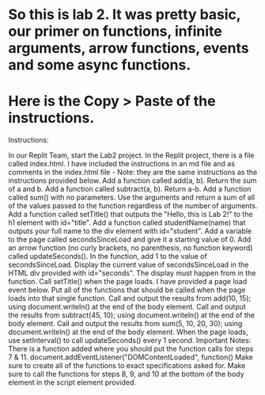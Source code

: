 # So this is lab 2. It was pretty basic, our primer on functions, infinite arguments, arrow functions, events and some async functions.

# Here is the Copy > Paste of the instructions.
<p>
Instructions:

In our Replit Team, start the Lab2 project. In the Replit project, there is a file called index.html. I have included the instructions in an md file and as comments in the index.html file - Note: they are the same instructions as the instructions provided below.
Add a function called add(a, b). Return the sum of a and b.
Add a function called subtract(a, b). Return a-b.
Add a function called sum() with no parameters. Use the arguments and return a sum of all of the values passed to the function regardless of the number of arguments.
Add a function called setTitle() that outputs the "Hello, this is Lab 2!" to the h1 element with id="title".
Add a function called studentName(name) that outputs your full name to the div element with id="student".
Add a variable to the page called secondsSinceLoad and give it a starting value of 0. Add an arrow function (no curly brackets, no parenthesis, no function keyword) called updateSeconds(). In the function, add 1 to the value of secondsSinceLoad. Display the current value of secondsSinceLoad in the HTML div provided with id="seconds". The display must happen from in the function.
Call setTitle() when the page loads. I have provided a page load event below. Put all of the functions that should be called when the page loads into that single function.
Call and output the results from add(10, 15); using document.writeln() at the end of the body element.
Call and output the results from subtract(45, 10); using document.writeln() at the end of the body element.
Call and output the results from sum(5, 10, 20, 30); using document.writeln() at the end of the body element.
When the page loads, use setInterval() to call updateSeconds() every 1 second.
Important Notes:
There is a function added where you should put the function calls for steps 7 & 11. document.addEventListener("DOMContentLoaded", function()
Make sure to create all of the functions to exact specifications asked for.
Make sure to call the functions for steps 8, 9, and 10 at the bottom of the body element in the script element provided.
</p>
